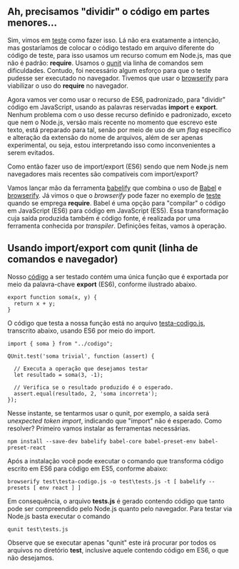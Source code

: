 ## Ah, precisamos "dividir" o código em partes menores...

Sim, vimos em [teste](../teste) como fazer isso. Lá não era exatamente
a intenção, mas gostaríamos de colocar o código testado em arquivo
diferente do código de teste, para isso usamos um recurso comum em
Node.js, mas que não é padrão: **require**. Usamos o [qunit](https://qunitjs.com/) via linha de comandos sem dificuldades. Contudo, 
foi necessário algum esforço para que o teste pudesse ser executado no
navegador. Tivemos que usar o [browserify](http://browserify.org/) para viabilizar o uso do **require** no navegador. 

Agora vamos ver como usar o recurso de ES6, padronizado, para "dividir" 
código em JavaScript, usando as palavras reservadas **import** e **export**.
Nenhum problema com o uso desse recurso definido e padronizado, exceto que 
nem o Node.js, versão mais recente no momento que escrevo este texto, 
está preparado para tal, senão por meio de uso de um _flag_ específico e 
alteração da extensão do nome de arquivos, além de ser apenas experimental, 
ou seja, estou interpretando isso como inconvenientes a serem evitados.

Como então fazer uso de import/export (ES6) sendo que nem Node.js nem
navegadores mais recentes são compatíveis com import/export?

Vamos lançar mão da ferramenta [babelify](https://github.com/babel/babelify)
que combina o uso de [Babel](https://babeljs.io/) e [browserify](http://browserify.org). Já vimos o que o _browserify_ pode fazer no exemplo de [teste](../teste) quando se emprega **require**. Babel é uma opção
para "compilar" o código em JavaScript (ES6) para código em JavaScript (ES5). 
Essa transformação cuja saída produzida também é código fonte, 
é realizada por uma ferramenta conhecida por _transpiler_. Definições feitas,
vamos à operação. 

## Usando import/export com qunit (linha de comandos e navegador)

Nosso [código](codigo.js) a ser testado contém uma única função que é
exportada por meio da palavra-chave **export** (ES6), conforme ilustrado abaixo.

```
export function soma(x, y) {
  return x + y;
}
```
O código que testa a nossa função está no arquivo [testa-codigo.js](test/testa-codigo.js), transcrito abaixo, usando ES6 por meio do import.

```
import { soma } from "../codigo";

QUnit.test('soma trivial', function (assert) {

  // Executa a operação que desejamos testar
  let resultado = soma(3, -1);

  // Verifica se o resultado produzido é o esperado.
  assert.equal(resultado, 2, 'soma incorreta');
});
```

Nesse instante, se tentarmos usar o qunit, por exemplo, 
a saída será _unexpected token import_, indicando que "import" não
é esperado. Como resolver? Primeiro vamos instalar as ferramentas necessárias.

```
npm install --save-dev babelify babel-core babel-preset-env babel-preset-react
```

Após a instalação você pode executar o comando que transforma código
escrito em ES6 para código em ES5, conforme abaixo:

```
browserify test\testa-codigo.js -o test\tests.js -t [ babelify --presets [ env react ] ]
```
Em consequência, o arquivo **tests.js** é gerado contendo código que 
tanto pode ser compreendido pelo Node.js quanto pelo navegador. Para 
testar via Node.js basta executar o comando 

```
qunit test\tests.js
```

Observe que se executar apenas "qunit" este irá procurar por todos os 
arquivos no diretório **test**, inclusive aquele contendo código em ES6,
o que não desejamos. 